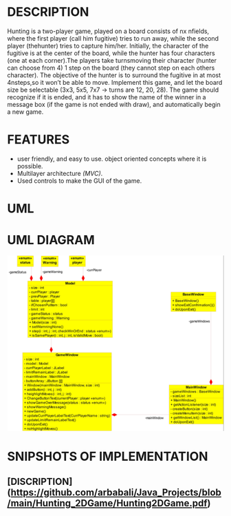 # DESCRIPTION 
Hunting is a two-player game, played on a board consists  of nx nfields, where the first  player (call him fugitive) tries to run away, 
while the second player (thehunter) tries to capture him/her. Initially, the character of the fugitive is at the center of the board,
while the hunter has four characters (one at each corner).The players take turnsmoving their character (hunter can choose from 4) 
1 step on the board (they cannot step on each others character). 
The objective of the hunter is to surround the fugitive in at most 4nsteps,so it won’t be able to move.
Implement this game, and let the board size be selectable (3x3, 5x5, 7x7 → turns are 12, 20, 28). The game should recognize
if it is ended, and it has to show the name of the winner in a message box (if the game is not ended with draw), and automatically begin a new game.

# FEATURES 
* user friendly, and easy to use. object oriented concepts where  it is possible. 
* Multilayer architecture *(MVC)*.
* Used controls to make the GUI of the game.

# UML 

# UML DIAGRAM
![Image of UML](https://raw.githubusercontent.com/arbabali/Java_Projects/main/Hunting_2DGame/class%20diagram.jpeg)

# SNIPSHOTS OF IMPLEMENTATION 




## [DISCRIPTION] (https://github.com/arbabali/Java_Projects/blob/main/Hunting_2DGame/Hunting2DGame.pdf)
